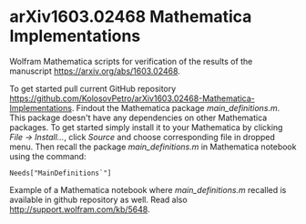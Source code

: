 arXiv1603.02468 Mathematica Implementations
===========================================
Wolfram Mathematica scripts for verification of the results of the manuscript https://arxiv.org/abs/1603.02468.

To get started pull current GitHub repository https://github.com/KolosovPetro/arXiv1603.02468-Mathematica-Implementations. Findout the Mathematica package *main_definitions.m*. This package doesn't have any dependencies on other Mathematica packages. To get started simply install it to your Mathematica by clicking *File -> Install...*, click *Source* and choose corresponding file in dropped menu. Then recall the package *main_definitions.m* in Mathematica notebook using the command:

	Needs["MainDefinitions`"]

Example of a Mathematica notebook where *main_definitions.m* recalled is available in github repository as well.
Read also http://support.wolfram.com/kb/5648.
